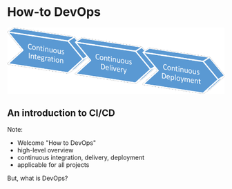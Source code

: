 <!-- .slide: data-background-image="img/welcome.png" data-background-size="80% auto" data-background-position="center" data-background-transition="fade" -->

# How-to DevOps

![](img/welcome.png)<!-- .element style="visibility:hidden" -->

## An introduction to CI/CD

Note:

* Welcome "How to DevOps"
* high-level overview
* continuous integration, delivery, deployment
* applicable for all projects

But, what is DevOps?

